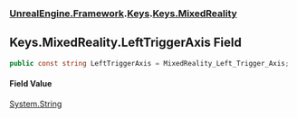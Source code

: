 ### [UnrealEngine.Framework](./UnrealEngine-Framework.md 'UnrealEngine.Framework').[Keys](./Keys.md 'UnrealEngine.Framework.Keys').[Keys.MixedReality](./Keys-MixedReality.md 'UnrealEngine.Framework.Keys.MixedReality')
## Keys.MixedReality.LeftTriggerAxis Field
  
```csharp
public const string LeftTriggerAxis = MixedReality_Left_Trigger_Axis;
```
#### Field Value
[System.String](https://docs.microsoft.com/en-us/dotnet/api/System.String 'System.String')  
